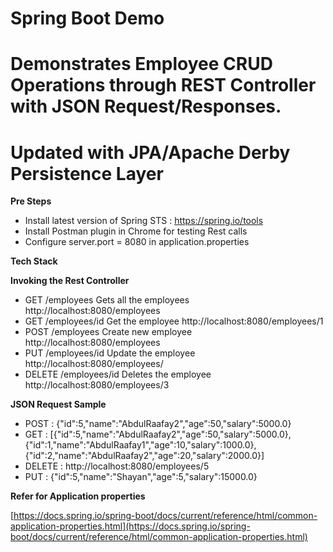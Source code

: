 
# Spring Boot Demo 
# Demonstrates Employee CRUD Operations through REST Controller with JSON Request/Responses.
# Updated with JPA/Apache Derby Persistence Layer

**Pre Steps**
* Install latest version of Spring STS : https://spring.io/tools
* Install Postman plugin in Chrome for testing Rest calls
* Configure server.port = 8080 in application.properties

**Tech Stack**


**Invoking the Rest Controller**
* GET   		/employees 			Gets all the employees   http://localhost:8080/employees
* GET    		/employees/id		Get the employee		 http://localhost:8080/employees/1
* POST   		/employees			Create new employee		 http://localhost:8080/employees
* PUT   		/employees/id		Update the employee		 http://localhost:8080/employees/
* DELETE		/employees/id		Deletes the employee	 http://localhost:8080/employees/3


**JSON Request Sample**
* POST : {"id":5,"name":"AbdulRaafay2","age":50,"salary":5000.0}
* GET  : [{"id":5,"name":"AbdulRaafay2","age":50,"salary":5000.0},{"id":1,"name":"AbdulRaafay1","age":10,"salary":1000.0},{"id":2,"name":"AbdulRaafay2","age":20,"salary":2000.0}]
* DELETE : http://localhost:8080/employees/5
* PUT : {"id":5,"name":"Shayan","age":5,"salary":15000.0}



**Refer for Application properties**

[https://docs.spring.io/spring-boot/docs/current/reference/html/common-application-properties.html](https://docs.spring.io/spring-boot/docs/current/reference/html/common-application-properties.html)



